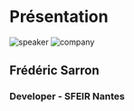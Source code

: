 <!-- .slide: class="speaker-slide" -->

# Présentation

![speaker](./assets/images/speakers/FSA.webp)
![company](./assets/images/logo_sfeir_bleu_orange.png)

<h2>Frédéric <span>Sarron</span></h2>

### Developer - SFEIR Nantes

<!-- .element: class="icon-rule icon-first" -->
